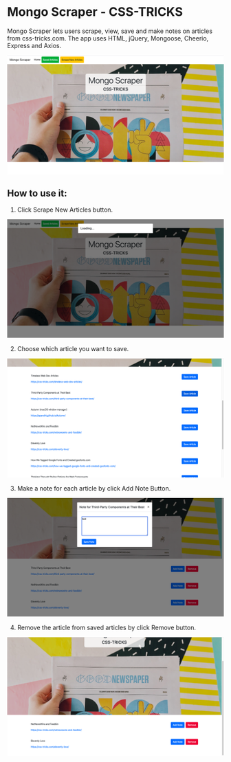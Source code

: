 # Mongo Scraper - CSS-TRICKS

Mongo Scraper lets users scrape, view, save and make notes on articles from css-tricks.com. The app uses HTML, jQuery, Mongoose, Cheerio, Express and Axios.

![Home Page](./public/img/1.png)

## How to use it:

1. Click Scrape New Articles button.

![Scrape](./public/img/2.png)

2. Choose which article you want to save.

![Save](./public/img/3.png)

3. Make a note for each article by click Add Note Button.

![Note](./public/img/5.png)

4. Remove the article from saved articles by click Remove button.

![Remove](./public/img/11.png)






